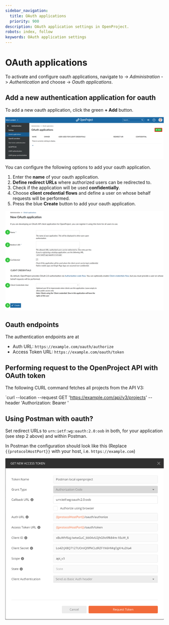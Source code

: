 ```yaml
---
sidebar_navigation:
  title: OAuth applications
  priority: 900
description: OAuth application settings in OpenProject.
robots: index, follow
keywords: OAuth application settings
---
```

# OAuth applications

To activate and configure oauth applications, navigate to -> *Administration* -> *Authentication* and choose -> *Oauth applications*.

## Add a new authentication application for oauth

To add a new oauth application, click the green **+ Add** button.

![Sys-admin-authenticatoin-oauth-applications](Sys-admin-authenticatoin-oauth-applications.png)



You can configure the following options to add your oauth application.

1. Enter the **name** of your oauth application.
2. **Define redirect URLs** where authorized users can be redirected to.
3. Check if the application will be used **confidentially**.
4. Choose **client credential flows** and define a user on whose behalf requests will be performed.
5. Press the blue **Create** button to add your oauth application.

![Sys-admin-authentication-add-oauth-application](Sys-admin-authentication-add-oauth-application.png)

## Oauth endpoints

The authentication endpoints are at

* Auth URL: `https://example.com/oauth/authorize`
* Access Token URL: `https://example.com/oauth/token`

## Performing request to the OpenProject API with OAuth token

The following CURL command fetches all projects from the API V3:

`curl --location --request GET 'https://example.com/api/v3/projects' --header 'Authorization: Bearer <your-access-token>'

## Using Postman with oauth?

Set redirect URLs to `urn:ietf:wg:oauth:2.0:oob` in both, for your application (see step 2 above) and 
within Postman.

In Postman the configuration should look like this (Replace `{{protocolHostPort}}` with your host, 
i.e. `https://example.com`)

![Sys-admin-authentication-add-oauth-application](Sys-admin-authentication-oauth-postman.png)
